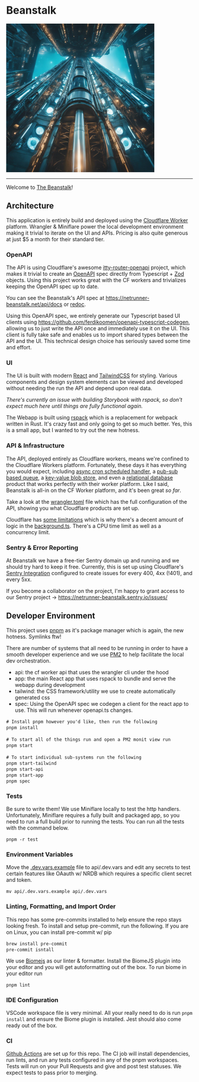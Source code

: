 # Beanstalk

<img src="./app/assets/ai_beanstalk_royalties.jpeg" alt="beanstalk" width="400"/>

---

Welcome to [The Beanstalk](https://netrunner-beanstalk.net)!

## Architecture

This application is entirely build and deployed using
the [Cloudflare Worker](https://developers.cloudflare.com/workers/) platform. Wrangler & Miniflare
power the local development environment making it trivial to iterate on the UI and APIs. Pricing is
also quite generous at just $5 a month for their standard tier.

### OpenAPI

The API is using Cloudflare's awesome [itty-router-openapi](https://github.com/cloudflare/itty-router-openapi) project,
which makes it trivial to create an [OpenAPI](https://spec.openapis.org/oas/v3.1.0) spec directly from
Typescript + [Zod](https://github.com/colinhacks/zod) objects. Using this project works great with the CF workers and
trivializes keeping the OpenAPI spec up to date.

You can see the Beanstalk's API spec at https://netrunner-beanstalk.net/api/docs
or [redoc](https://netrunner-beanstalk.net/api/redoc).

Using this OpenAPI spec, we entirely generate our Typescript based UI clients
using https://github.com/ferdikoomen/openapi-typescript-codegen, allowing us to just write the API once and immediately
use it on the UI. This client is fully take safe and enables us to import shared types between the API and the UI.
This technical design choice has seriously saved some time and effort.

### UI

The UI is built with modern [React](https://react.dev/) and [TailwindCSS](https://tailwindcss.com/) for styling.
Various components and design system elements can be viewed and developed without needing the run the API and depend
upon real data.

_There's currently an issue with building Storybook with rspack, so don't expect much here until things are fully
functional again._

The Webapp is built using [rspack](https://www.rspack.dev/) which is a replacement for webpack written in Rust. It's
crazy fast and only going to get so much better. Yes, this is a small app, but I wanted to try out the new hotness.

### API & Infrastructure

The API, deployed entirely as Cloudflare workers, means we're confined to the Cloudflare Workers platform. Fortunately,
these days it has everything you would expect,
including [async cron scheduled handler](https://developers.cloudflare.com/workers/configuration/cron-triggers/),
a [pub-sub based queue](https://developers.cloudflare.com/queues/),
a [key-value blob store](https://developers.cloudflare.com/kv/),
and even
a [relational database](https://developers.cloudflare.com/d1/) product that works perfectly with their worker platform.
Like I said, Beanstalk is all-in on the CF Worker platform, and it's been great _so far_.

Take a look at the [wrangler.toml](/api/wrangler.toml) file which has the full configuration of the API, showing you
what Cloudflare products are set up.

Cloudflare has [some limitations](https://developers.cloudflare.com/workers/platform/limits/) which is why there's a
decent amount of logic in the [background.ts](api/src/background.ts). There's a CPU time limit as well as a concurrency
limit.

### Sentry & Error Reporting

At Beanstalk we have a free-tier Sentry domain up and running and we should try hard to keep it free. Currently, this is
set up using
Cloudflare's [Sentry Integration](https://developers.cloudflare.com/workers/observability/sentry-integration/)
configured
to create issues for every 400, 4xx (!401), and every 5xx.

If you become a collaborator on the project, I'm happy to grant access to our Sentry
project -> https://netrunner-beanstalk.sentry.io/issues/

## Developer Environment

This project uses [pnpm](https://pnpm.io/) as it's package manager which is again, the new hotness. Symlinks ftw!

There are number of systems that all need to be running in order to have a smooth developer experience and we
use [PM2](https://pm2.keymetrics.io/) to help facilitate the local dev orchestration.

- api: the cf worker api that uses the wrangler cli under the hood
- app: the main React app that uses rspack to bundle and serve the webapp during development
- tailwind: the CSS framework/utility we use to create automatically generated css
- spec: Using the OpenAPI spec we codegen a client for the react app to use. This will run whenever openapi.ts changes.

```shell
# Install pnpm however you'd like, then run the following
pnpm install

# To start all of the things run and open a PM2 monit view run
pnpm start

# To start individual sub-systems run the following
pnpm start-tailwind
pnpm start-api
pnpm start-app
pnpm spec
```

### Tests

Be sure to write them! We use Miniflare locally to test the http handlers.
Unfortunately, Miniflare requires a fully
built and packaged app, so you need to run a full build prior to running the tests. You can run all the tests with the
command below.

```shell
pnpm -r test
```

### Environment Variables

Move the [.dev.vars.example](/api/.dev.vars.example) file to api/.dev.vars and edit any secrets to test certain features
like OAauth w/ NRDB which requires a specific client secret and token.

```shell
mv api/.dev.vars.example api/.dev.vars
```

### Linting, Formatting, and Import Order

This repo has some pre-commits installed to help ensure the repo stays looking fresh. To install and
setup pre-commit, run the following. If you are on Linux, you can install pre-commit w/ pip

```shell
brew install pre-commit
pre-commit isntall
```

We use [Biomejs](https://biomejs.dev/) as our linter & formatter. Install the BiomeJS plugin into your
editor and you will get autoformatting out of the box. To run biome in your editor run

```shell
pnpm lint
```

### IDE Configuration

VSCode workspace file is very minimal. All your really need to do is run `pnpm install` and ensure the
Biome plugin is installed. Jest should also come ready out of the box.

### CI

[Github Actions](.github/workflows/tests.yaml) are set up for this repo. The CI job will install dependencies, run
lints, and run any tests configured in any of the pnpm workspaces. Tests will run on your Pull Requests and give
and post test statuses. We expect tests to pass prior to merging.
